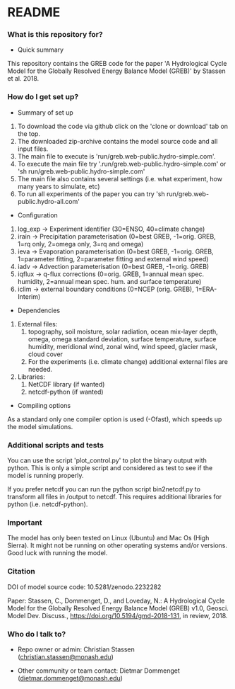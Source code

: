 # README #

### What is this repository for? ###

* Quick summary

This repository contains the GREB code for the paper 'A Hydrological Cycle Model for the Globally Resolved Energy Balance Model (GREB)' by Stassen et al. 2018.

### How do I get set up? ###

* Summary of set up

 1. To download the code via github click on the 'clone or download' tab on the top.
 2. The downloaded zip-archive contains the model source code and all input files.
 3. The main file to execute is 'run/greb.web-public.hydro-simple.com'.
 4. To execute the main file try '.run/greb.web-public.hydro-simple.com' or 'sh run/greb.web-public.hydro-simple.com'
 5. The main file also contains several settings (i.e. what experiment, how many years to simulate, etc)
 6. To run all experiments of the paper you can try 'sh run/greb.web-public.hydro-all.com'

* Configuration

 1. log_exp  -> Experiment identifier (30=ENSO, 40=climate change)
 2. irain    -> Precipitation parameterisation (0=best GREB, -1=orig. GREB, 1=rq only, 2=omega only, 3=rq and omega)
 3. ieva     -> Evaporation parameterisation (0=best GREB, -1=orig. GREB, 1=parameter fitting, 2=parameter fitting and external wind speed)
 4. iadv     -> Advection parameterisation (0=best GREB, -1=orig. GREB)
 5. iqflux   -> q-flux corrections (0=orig. GREB, 1=annual mean spec. humidity, 2=annual mean spec. hum. and surface temperature)
 6. iclim    -> external boundary conditions (0=NCEP (orig. GREB), 1=ERA-Interim)

* Dependencies

 1. External files:
     1. topography, soil moisture, solar radiation, ocean mix-layer depth, omega, omega standard deviation, surface temperature, surface humidity,
     meridional wind, zonal wind, wind speed, glacier mask, cloud cover
     2. For the experiments (i.e. climate change) additional external files are needed.
 2. Libraries:
     1. NetCDF library (if wanted)
     2. netcdf-python (if wanted)

* Compiling options

As a standard only one compiler option is used (-Ofast), which speeds up the model simulations.

### Additional scripts and tests
You can use the script 'plot_control.py' to plot the binary output with python.
This is only a simple script and considered as test to see if the model is running properly.

If you prefer netcdf you can run the python script bin2netcdf.py to transform all files in /output to netcdf.
This requires additional libraries for python (i.e. netcdf-python).

### Important
The model has only been tested on Linux (Ubuntu) and Mac Os (High Sierra). It might not be running on other operating systems and/or versions.
Good luck with running the model.

### Citation ###
DOI of model source code: 10.5281/zenodo.2232282

Paper: Stassen, C., Dommenget, D., and Loveday, N.: A Hydrological Cycle Model for the Globally Resolved Energy Balance Model (GREB) v1.0, Geosci. Model Dev. Discuss., https://doi.org/10.5194/gmd-2018-131, in review, 2018.

### Who do I talk to? ###

* Repo owner or admin: Christian Stassen (christian.stassen@monash.edu)

* Other community or team contact: Dietmar Dommenget (dietmar.dommenget@monash.edu)
